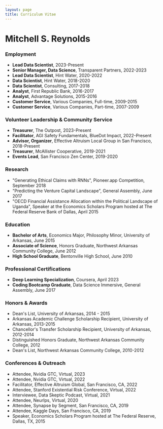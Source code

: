 ```yaml
---
layout: page
title: Curriculum Vitae
---
```

# Mitchell S. Reynolds

### Employment
- **Lead Data Scientist**, 2023-Present
- **Senior Manager, Data Science**, Transparent Partners, 2022-2023
- **Lead Data Scientist**, Hint Water, 2020-2022
- **Data Scientist**, Hint Water, 2018-2020
- **Data Scientist**, Consulting, 2017-2018
- **Analyst**, First Republic Bank, 2016-2017
- **Analyst**, Advantage Solutions, 2015-2016
- **Customer Service**, Various Companies, Full-time, 2009-2015
- **Customer Service**, Various Companies, Part-time, 2007-2009

### Volunteer Leadership & Community Service
- **Treasurer**, The Outpost, 2023-Present
- **Facilitator**, AGI Safety Fundamentals, BlueDot Impact, 2022-Present
- **Advisor, Organizer**, Effective Altruism Local Group in San Francisco, 2018-Present
- **Treasurer**, McAllister Cooperative, 2019-2021
- **Events Lead**, San Francisco Zen Center, 2019-2020

### Research
- "Generating Ethical Claims with RNNs", Pioneer.app Competition, September 2018
- "Predicting the Venture Capital Landscape", General Assembly, June 2017
- "OECD Financial Assistance Allocation within the Political Landscape of Uganda", Speaker at the Economics Scholars Program hosted at The Federal Reserve Bank of Dallas, April 2015

### Education
- **Bachelor of Arts**, Economics Major, Philosophy Minor, University of Arkansas, June 2015
- **Associate of Science**, Honors Graduate, Northwest Arkansas Community College, June 2012
- **High School Graduate**, Bentonville High School, June 2010

### Professional Certifications
- **Deep Learning Specialization**, Coursera, April 2023
- **Coding Bootcamp Graduate**, Data Science Immersive, General Assembly, June 2017


### Honors & Awards
- Dean's List, University of Arkansas, 2014 - 2015
- Arkansas Academic Challenge Scholarship Recipient, University of Arkansas, 2013-2015
- Chancellor's Transfer Scholarship Recipient, University of Arkansas, 2012-2014
- Distinguished Honors Graduate, Northwest Arkansas Community College, 2012
- Dean's List, Northwest Arkansas Community College, 2010-2012

### Conferences & Outreach
- Attendee, Nvidia GTC, Virtual, 2023
- Attendee, Nvidia GTC, Virtual, 2022
- Facilitator, Effective Altruism Global, San Francisco, CA, 2022
- Attendee, Stanford Existential Risk Conference, Virtual, 2022
- Interviewee, Data Skeptic Podcast, Virtual, 2021
- Attendee, NeurIps, Virtual, 2020
- Attendee, Synapse by Segment, San Francisco, CA, 2019
- Attendee, Kaggle Days, San Francisco, CA, 2019
- Speaker, Economics Scholars Program hosted at The Federal Reserve, Dallas, TX, 2015
